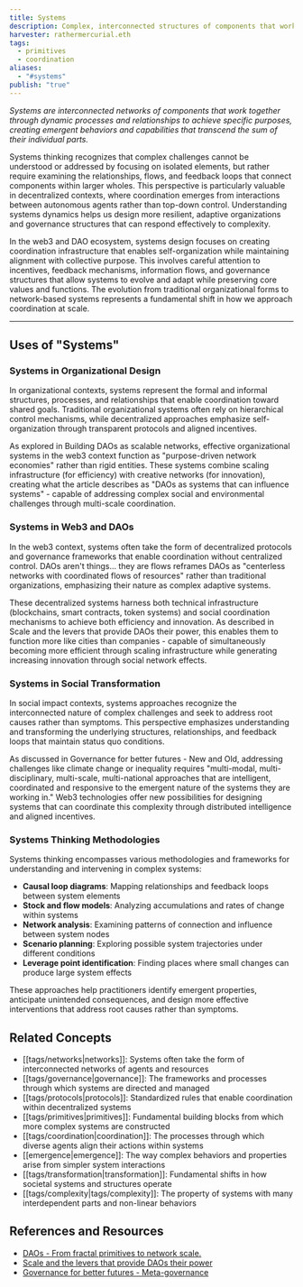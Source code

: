 ```yaml
---
title: Systems
description: Complex, interconnected structures of components that work together to achieve specific purposes through coordinated interactions and processes
harvester: rathermercurial.eth
tags:
  - primitives
  - coordination
aliases:
  - "#systems"
publish: "true"
---
```


_Systems are interconnected networks of components that work together through dynamic processes and relationships to achieve specific purposes, creating emergent behaviors and capabilities that transcend the sum of their individual parts._

Systems thinking recognizes that complex challenges cannot be understood or addressed by focusing on isolated elements, but rather require examining the relationships, flows, and feedback loops that connect components within larger wholes. This perspective is particularly valuable in decentralized contexts, where coordination emerges from interactions between autonomous agents rather than top-down control. Understanding systems dynamics helps us design more resilient, adaptive organizations and governance structures that can respond effectively to complexity.

In the web3 and DAO ecosystem, systems design focuses on creating coordination infrastructure that enables self-organization while maintaining alignment with collective purpose. This involves careful attention to incentives, feedback mechanisms, information flows, and governance structures that allow systems to evolve and adapt while preserving core values and functions. The evolution from traditional organizational forms to network-based systems represents a fundamental shift in how we approach coordination at scale.

---

## Uses of "Systems"

### Systems in Organizational Design

In organizational contexts, systems represent the formal and informal structures, processes, and relationships that enable coordination toward shared goals. Traditional organizational systems often rely on hierarchical control mechanisms, while decentralized approaches emphasize self-organization through transparent protocols and aligned incentives.

As explored in Building DAOs as scalable networks, effective organizational systems in the web3 context function as "purpose-driven network economies" rather than rigid entities. These systems combine scaling infrastructure (for efficiency) with creative networks (for innovation), creating what the article describes as "DAOs as systems that can influence systems" - capable of addressing complex social and environmental challenges through multi-scale coordination.

### Systems in Web3 and DAOs

In the web3 context, systems often take the form of decentralized protocols and governance frameworks that enable coordination without centralized control. DAOs aren't things... they are flows reframes DAOs as "centerless networks with coordinated flows of resources" rather than traditional organizations, emphasizing their nature as complex adaptive systems.

These decentralized systems harness both technical infrastructure (blockchains, smart contracts, token systems) and social coordination mechanisms to achieve both efficiency and innovation. As described in Scale and the levers that provide DAOs their power, this enables them to function more like cities than companies - capable of simultaneously becoming more efficient through scaling infrastructure while generating increasing innovation through social network effects.

### Systems in Social Transformation

In social impact contexts, systems approaches recognize the interconnected nature of complex challenges and seek to address root causes rather than symptoms. This perspective emphasizes understanding and transforming the underlying structures, relationships, and feedback loops that maintain status quo conditions.

As discussed in Governance for better futures - New and Old, addressing challenges like climate change or inequality requires "multi-modal, multi-disciplinary, multi-scale, multi-national approaches that are intelligent, coordinated and responsive to the emergent nature of the systems they are working in." Web3 technologies offer new possibilities for designing systems that can coordinate this complexity through distributed intelligence and aligned incentives.

### Systems Thinking Methodologies

Systems thinking encompasses various methodologies and frameworks for understanding and intervening in complex systems:

- **Causal loop diagrams**: Mapping relationships and feedback loops between system elements
- **Stock and flow models**: Analyzing accumulations and rates of change within systems
- **Network analysis**: Examining patterns of connection and influence between system nodes
- **Scenario planning**: Exploring possible system trajectories under different conditions
- **Leverage point identification**: Finding places where small changes can produce large system effects

These approaches help practitioners identify emergent properties, anticipate unintended consequences, and design more effective interventions that address root causes rather than symptoms.

## Related Concepts

- [[tags/networks|networks]]: Systems often take the form of interconnected networks of agents and resources
- [[tags/governance|governance]]: The frameworks and processes through which systems are directed and managed
- [[tags/protocols|protocols]]: Standardized rules that enable coordination within decentralized systems
- [[tags/primitives|primitives]]: Fundamental building blocks from which more complex systems are constructed
- [[tags/coordination|coordination]]: The processes through which diverse agents align their actions within systems
- [[emergence|emergence]]: The way complex behaviors and properties arise from simpler system interactions
- [[tags/transformation|transformation]]: Fundamental shifts in how societal systems and structures operate
- [[tags/complexity|tags/complexity]]: The property of systems with many interdependent parts and non-linear behaviors

## References and Resources

- [DAOs - From fractal primitives to network scale.](artifacts/articles/network-evolution%201/DAOs%20-%20From%20fractal%20primitives%20to%20network%20scale..md)
- [Scale and the levers that provide DAOs their power](artifacts/articles/network-evolution%201/Scale%20and%20the%20levers%20that%20provide%20DAOs%20their%20power.md)
- [Governance for better futures - Meta-governance](artifacts/articles/governance-for-better-futures%201/Governance%20for%20better%20futures%20-%20Meta-governance.md)